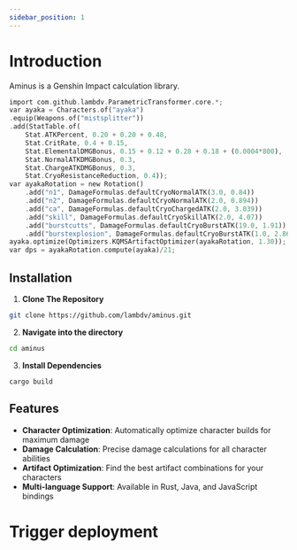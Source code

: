 ```yaml
---
sidebar_position: 1
---
```


# Introduction

Aminus is a Genshin Impact calculation library. 

```rust
import com.github.lambdv.ParametricTransformer.core.*;
var ayaka = Characters.of("ayaka")
.equip(Weapons.of("mistsplitter"))
.add(StatTable.of(
    Stat.ATKPercent, 0.20 + 0.20 + 0.48,
    Stat.CritRate, 0.4 + 0.15,
    Stat.ElementalDMGBonus, 0.15 + 0.12 + 0.28 + 0.18 + (0.0004*800),
    Stat.NormalATKDMGBonus, 0.3,
    Stat.ChargeATKDMGBonus, 0.3,
    Stat.CryoResistanceReduction, 0.4));
var ayakaRotation = new Rotation()
    .add("n1", DamageFormulas.defaultCryoNormalATK(3.0, 0.84))
    .add("n2", DamageFormulas.defaultCryoNormalATK(2.0, 0.894))
    .add("ca", DamageFormulas.defaultCryoChargedATK(2.0, 3.039))
    .add("skill", DamageFormulas.defaultCryoSkillATK(2.0, 4.07))
    .add("burstcutts", DamageFormulas.defaultCryoBurstATK(19.0, 1.91))
    .add("burstexplosion", DamageFormulas.defaultCryoBurstATK(1.0, 2.86));
ayaka.optimize(Optimizers.KQMSArtifactOptimizer(ayakaRotation, 1.30));
var dps = ayakaRotation.compute(ayaka)/21;
```

## Installation
 1. **Clone The Repository**
   ```bash
   git clone https://github.com/lambdv/aminus.git 
   ```
 2. **Navigate into the directory**
  ```bash
  cd aminus
  ```
 3. **Install Dependencies**
```
cargo build
```

## Features

- **Character Optimization**: Automatically optimize character builds for maximum damage
- **Damage Calculation**: Precise damage calculations for all character abilities
- **Artifact Optimization**: Find the best artifact combinations for your characters
- **Multi-language Support**: Available in Rust, Java, and JavaScript bindings
# Trigger deployment
